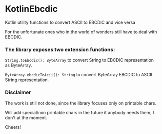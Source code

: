 # KotlinEbcdic

Kotlin utility functions to convert ASCII to EBCDIC and vice versa

For the unfortunate ones who in the world of wonders still have to deal with EBCDIC. 

### The library exposes two extension functions:

`String.toEbcdic(): ByteArray` to convert String to EBCDIC representation as ByteArray.

`ByteArray.ebcdicToAcii(): String` to convert ByteArray EBCDIC to ASCII String representation.

### Disclaimer

The work is still not done, since the library focuses only on printable chars.

Will add special/non printable chars in the future if anybody needs them, I don't at the moment.

Cheers!
